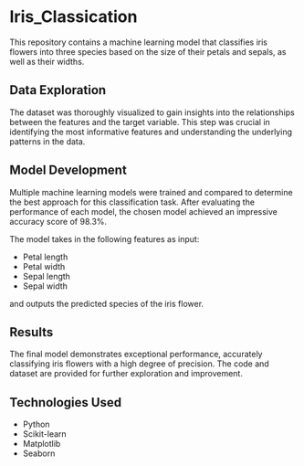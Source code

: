 # Iris_Classication

This repository contains a machine learning model that classifies iris flowers into three species based on the size of their petals and sepals, as well as their widths.

## Data Exploration 

The dataset was thoroughly visualized to gain insights into the relationships between the features and the target variable. This step was crucial in identifying the most informative features and understanding the underlying patterns in the data.

## Model Development 

Multiple machine learning models were trained and compared to determine the best approach for this classification task. After evaluating the performance of each model, the chosen model achieved an impressive accuracy score of 98.3%.

The model takes in the following features as input:

* Petal length
* Petal width
* Sepal length
* Sepal width

and outputs the predicted species of the iris flower.

## Results 

The final model demonstrates exceptional performance, accurately classifying iris flowers with a high degree of precision. The code and dataset are provided for further exploration and improvement.

## Technologies Used

* Python
* Scikit-learn
* Matplotlib
* Seaborn
